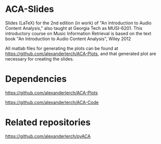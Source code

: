 # ACA-Slides
Slides (LaTeX) for the 2nd edition (in work) of "An Introduction to Audio Content Analysis," also taught at Georgia Tech as MUSI-6201. This introductory course on Music Information Retrieval is based on the text book "An Introduction to Audio Content Analysis", Wiley 2012

All matlab files for generating the plots can be found at https://github.com/alexanderlerch/ACA-Plots, and that generated plot are necessary for creating the slides.

# Dependencies
https://github.com/alexanderlerch/ACA-Plots

https://github.com/alexanderlerch/ACA-Code

# Related repositories
https://github.com/alexanderlerch/pyACA
